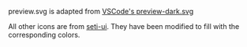 preview.svg is adapted from [VSCode's preview-dark.svg](https://github.com/microsoft/vscode/blob/e0e011ce6050040d1f2898f27969e0befc1711a4/extensions/markdown-language-features/media/preview-dark.svg)

All other icons are from [seti-ui](https://github.com/jesseweed/seti-ui/tree/8fef6fa2992ff442158fde1928a3f079c910e999). They have been modified to fill with the corresponding colors.